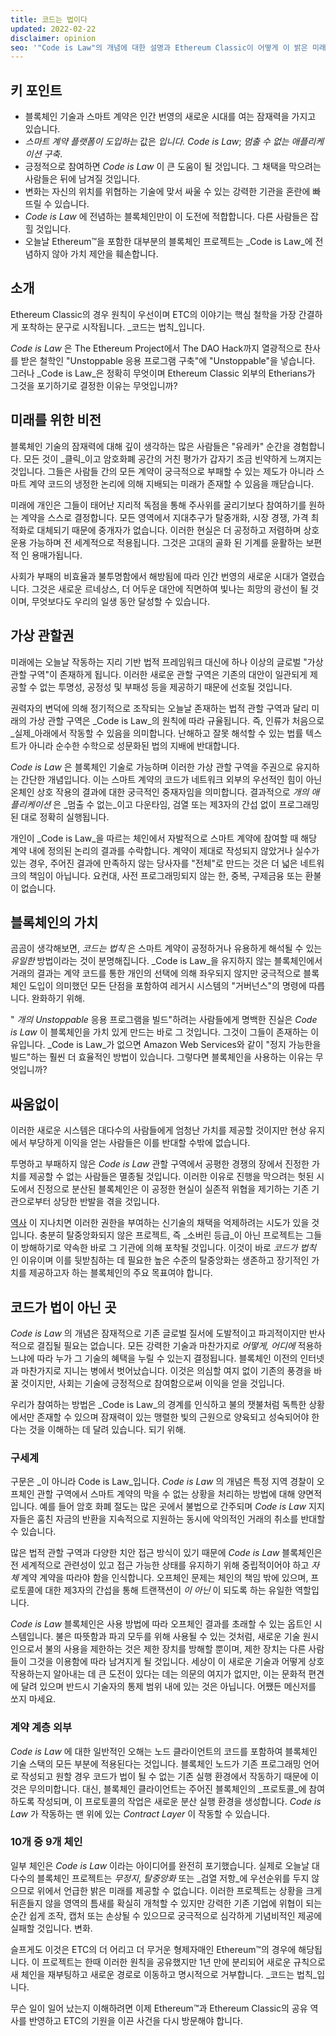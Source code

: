 ```yaml
---
title: 코드는 법이다
updated: 2022-02-22
disclaimer: opinion
seo: '"Code is Law"의 개념에 대한 설명과 Ethereum Classic이 어떻게 이 밝은 미래를 펼쳐나갈 수 있는 몇 안 되는 블록체인 프로젝트 중 하나입니다.'
---
```


## 키 포인트

- 블록체인 기술과 스마트 계약은 인간 번영의 새로운 시대를 여는 잠재력을 가지고 있습니다.
- _스마트 계약 플랫폼이 도입하는_ 값은 _입니다. Code is Law_; _멈출 수 없는 애플리케이션 구축_.
- 긍정적으로 참여하면 _Code is Law_ 이 큰 도움이 될 것입니다. 그 채택을 막으려는 사람들은 뒤에 남겨질 것입니다.
- 변화는 자신의 위치를 위협하는 기술에 맞서 싸울 수 있는 강력한 기관을 혼란에 빠뜨릴 수 있습니다.
- _Code is Law_ 에 전념하는 블록체인만이 이 도전에 적합합니다. 다른 사람들은 잡힐 것입니다.
- 오늘날 Ethereum™을 포함한 대부분의 블록체인 프로젝트는 _Code is Law_에 전념하지 않아 가치 제안을 훼손합니다.

## 소개

Ethereum Classic의 경우 원칙이 우선이며 ETC의 이야기는 핵심 철학을 가장 간결하게 포착하는 문구로 시작됩니다. _코드는 법칙_입니다.

_Code is Law_ 은 The Ethereum Project에서 The DAO Hack까지 열광적으로 찬사를 받은 철학인 "Unstoppable 응용 프로그램 구축"에 "Unstoppable"을 넣습니다. 그러나 _Code is Law_은 정확히 무엇이며 Ethereum Classic 외부의 Etherians가 그것을 포기하기로 결정한 이유는 무엇입니까?

## 미래를 위한 비전

블록체인 기술의 잠재력에 대해 깊이 생각하는 많은 사람들은 "유레카" 순간을 경험합니다. 모든 것이 _클릭_이고 암호화폐 공간의 거친 평가가 갑자기 조금 빈약하게 느껴지는 것입니다. 그들은 사람들 간의 모든 계약이 궁극적으로 부패할 수 있는 제도가 아니라 스마트 계약 코드의 냉정한 논리에 의해 지배되는 미래가 존재할 수 있음을 깨닫습니다.

미래에 개인은 그들이 태어난 지리적 독점을 통해 주사위를 굴리기보다 참여하기를 원하는 계약을 스스로 결정합니다. 모든 영역에서 지대추구가 탈중개화, 시장 경쟁, 가격 최적화로 대체되기 때문에 중개자가 없습니다. 이러한 현실은 더 공정하고 저렴하며 상호 운용 가능하며 전 세계적으로 적용됩니다. 그것은 고대의 골화 된 기계를 윤활하는 보편적 인 용매가됩니다.

사회가 부패의 비효율과 불투명함에서 해방됨에 따라 인간 번영의 새로운 시대가 열렸습니다. 그것은 새로운 르네상스, 더 어두운 대안에 직면하여 빛나는 희망의 광선이 될 것이며, 무엇보다도 우리의 일생 동안 달성할 수 있습니다.

## 가상 관할권

미래에는 오늘날 작동하는 지리 기반 법적 프레임워크 대신에 하나 이상의 글로벌 "가상 관할 구역"이 존재하게 됩니다. 이러한 새로운 관할 구역은 기존의 대안이 일관되게 제공할 수 없는 투명성, 공정성 및 부패성 등을 제공하기 때문에 선호될 것입니다.

권력자의 변덕에 의해 정기적으로 조작되는 오늘날 존재하는 법적 관할 구역과 달리 미래의 가상 관할 구역은 _Code is Law_의 원칙에 따라 규율됩니다. 즉, 인류가 처음으로 _실제_아래에서 작동할 수 있음을 의미합니다. 난해하고 잘못 해석할 수 있는 법률 텍스트가 아니라 순수한 수학으로 성문화된 법의 지배에 반대합니다.

_Code is Law_ 은 블록체인 기술로 가능하며 이러한 가상 관할 구역을 주권으로 유지하는 간단한 개념입니다. 이는 스마트 계약의 코드가 네트워크 외부의 우선적인 힘이 아닌 온체인 상호 작용의 결과에 대한 궁극적인 중재자임을 의미합니다. 결과적으로 _개의 애플리케이션_ 은 _멈출 수 없는_이고 다운타임, 검열 또는 제3자의 간섭 없이 프로그래밍된 대로 정확히 실행됩니다.

개인이 _Code is Law_을 따르는 체인에서 자발적으로 스마트 계약에 참여할 때 해당 계약 내에 정의된 논리의 결과를 수락합니다. 계약이 제대로 작성되지 않았거나 실수가 있는 경우, 주어진 결과에 만족하지 않는 당사자를 "전체"로 만드는 것은 더 넓은 네트워크의 책임이 아닙니다. 요컨대, 사전 프로그래밍되지 않는 한, 중복, 구제금융 또는 환불이 없습니다.

## 블록체인의 가치

곰곰이 생각해보면, _코드는 법칙_ 은 스마트 계약이 공정하거나 유용하게 해석될 수 있는 _유일한_ 방법이라는 것이 분명해집니다. _Code is Law_을 유지하지 않는 블록체인에서 거래의 결과는 계약 코드를 통한 개인의 선택에 의해 좌우되지 않지만 궁극적으로 블록체인 도입이 의미했던 모든 단점을 포함하여 레거시 시스템의 "거버넌스"의 명령에 따릅니다. 완화하기 위해.

" _개의 Unstoppable_ 응용 프로그램을 빌드"하려는 사람들에게 명백한 진실은 _Code is Law_ 이 블록체인을 가치 있게 만드는 바로 그 것입니다. 그것이 그들이 존재하는 이유입니다. _Code is Law_가 없으면 Amazon Web Services와 같이 "정지 가능한을 빌드"하는 훨씬 더 효율적인 방법이 있습니다. 그렇다면 블록체인을 사용하는 이유는 무엇입니까?

## 싸움없이

이러한 새로운 시스템은 대다수의 사람들에게 엄청난 가치를 제공할 것이지만 현상 유지에서 부당하게 이익을 얻는 사람들은 이를 반대할 수밖에 없습니다.

투명하고 부패하지 않은 _Code is Law_ 관할 구역에서 공평한 경쟁의 장에서 진정한 가치를 제공할 수 없는 사람들은 멸종될 것입니다. 이러한 이유로 진행을 막으려는 헛된 시도에서 진정으로 분산된 블록체인은 이 공정한 현실이 실존적 위협을 제기하는 기존 기관으로부터 상당한 반발을 겪을 것입니다.

[역사](https://www.eff.org/wp/riaa-v-people-five-years-later) 이 지나치면 이러한 권한을 부여하는 신기술의 채택을 억제하려는 시도가 있을 것입니다. 충분히 탈중앙화되지 않은 프로젝트, 즉 _소버린 등급_이 아닌 프로젝트는 그들이 방해하기로 약속한 바로 그 기관에 의해 포착될 것입니다. 이것이 바로 _코드가 법칙_ 인 이유이며 이를 뒷받침하는 데 필요한 높은 수준의 탈중앙화는 생존하고 장기적인 가치를 제공하고자 하는 블록체인의 주요 목표여야 합니다.

## 코드가 법이 아닌 곳

_Code is Law_ 의 개념은 잠재적으로 기존 글로벌 질서에 도발적이고 파괴적이지만 반사적으로 결집될 필요는 없습니다. 모든 강력한 기술과 마찬가지로 _어떻게, 어디에_ 적용하느냐에 따라 누가 그 기술의 혜택을 누릴 수 있는지 결정됩니다. 블록체인 이전의 인터넷과 마찬가지로 지니는 병에서 벗어났습니다. 이것은 의심할 여지 없이 기존의 풍경을 바꿀 것이지만, 사회는 기술에 긍정적으로 참여함으로써 이익을 얻을 것입니다.

우리가 참여하는 방법은 _Code is Law_의 경계를 인식하고 불의 잿불처럼 독특한 상황에서만 존재할 수 있으며 잠재력이 있는 맹렬한 빛의 근원으로 양육되고 성숙되어야 한다는 것을 이해하는 데 달려 있습니다. 되기 위해.

### 구세계

구문은 _이 아니라 Code is Law_입니다. _Code is Law_ 의 개념은 특정 지역 경찰이 오프체인 관할 구역에서 스마트 계약의 막을 수 없는 상황을 처리하는 방법에 대해 양면적입니다. 예를 들어 암호 화폐 절도는 많은 곳에서 불법으로 간주되며 _Code is Law_ 지지자들은 훔친 자금의 반환을 지속적으로 지원하는 동시에 악의적인 거래의 취소를 반대할 수 있습니다.

많은 법적 관할 구역과 다양한 치안 접근 방식이 있기 때문에 *Code is Law* 블록체인은 전 세계적으로 관련성이 있고 접근 가능한 상태를 유지하기 위해 중립적이어야 하고 *자체* 계약 계약을 따라야 함을 인식합니다. 오프체인 문제는 체인의 책임 밖에 있으며, 프로토콜에 대한 제3자의 간섭을 통해 트랜잭션이 _이 아닌_ 이 되도록 하는 유일한 역할입니다.

_Code is Law_ 블록체인은 사용 방법에 따라 오프체인 결과를 초래할 수 있는 옵트인 시스템입니다. 불은 따뜻함과 파괴 모두를 위해 사용될 수 있는 것처럼, 새로운 기술 원시인으로서 불의 사용을 제한하는 것은 제한 장치를 방해할 뿐이며, 제한 장치는 다른 사람들이 그것을 이용함에 따라 남겨지게 될 것입니다. 세상이 이 새로운 기술과 어떻게 상호작용하는지 알아내는 데 큰 도전이 있다는 데는 의문의 여지가 없지만, 이는 문화적 편견에 달려 있으며 반드시 기술자의 통제 범위 내에 있는 것은 아닙니다. 어쨌든 메신저를 쏘지 마세요.

### 계약 계층 외부

_Code is Law_ 에 대한 일반적인 오해는 노드 클라이언트의 코드를 포함하여 블록체인 기술 스택의 모든 부분에 적용된다는 것입니다. 블록체인 노드가 기존 프로그래밍 언어로 작성되고 원할 경우 코드가 법이 될 수 없는 기존 실행 환경에서 작동하기 때문에 이것은 무의미합니다. 대신, 블록체인 클라이언트는 주어진 블록체인의 _프로토콜_에 참여하도록 작성되며, 이 프로토콜의 작업은 새로운 분산 실행 환경을 생성합니다. _Code is Law_ 가 작동하는 맨 위에 있는 _Contract Layer_ 이 작동할 수 있습니다.

### 10개 중 9개 체인

일부 체인은 _Code is Law_ 이라는 아이디어를 완전히 포기했습니다. 실제로 오늘날 대다수의 블록체인 프로젝트는 _무정지_, _탈중앙화_ 또는 _검열 저항_에 우선순위를 두지 않으므로 위에서 언급한 밝은 미래를 제공할 수 없습니다. 이러한 프로젝트는 상황을 크게 뒤흔들지 않을 영역의 틈새를 확실히 개척할 수 있지만 강력한 기존 기업에 위협이 되는 순간 쉽게 조작, 캡처 또는 손상될 수 있으므로 궁극적으로 심각하게 기념비적인 제공에 실패할 것입니다. 변화.

슬프게도 이것은 ETC의 더 어리고 더 무거운 형제자매인 Ethereum™의 경우에 해당됩니다. 이 프로젝트는 한때 이러한 원칙을 공유했지만 1년 만에 분리되어 새로운 규칙으로 새 체인을 재부팅하고 새로운 경로로 이동하고 명시적으로 거부합니다. _코드는 법칙_입니다.

무슨 일이 일어 났는지 이해하려면 이제 Ethereum™과 Ethereum Classic의 공유 역사를 반영하고 ETC의 기원을 이끈 사건을 다시 방문해야 합니다.
